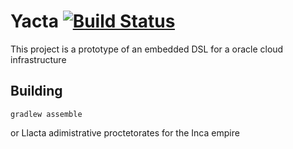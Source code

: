 # Yacta [![Build Status](https://travis-ci.org/eginez/yacta.svg?branch=master)](https://travis-ci.org/eginez/yacta)
This project is a prototype of an embedded DSL for a oracle cloud infrastructure



## Building
```
gradlew assemble
```


or Llacta  adimistrative proctetorates for the Inca empire

 
